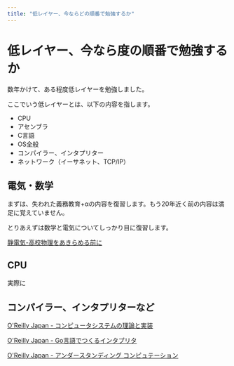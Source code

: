 ```yaml
---
title: "低レイヤー、今ならどの順番で勉強するか"
---
```


# 低レイヤー、今なら度の順番で勉強するか

数年かけて、ある程度低レイヤーを勉強しました。

ここでいう低レイヤーとは、以下の内容を指します。

- CPU
- アセンブラ
- C言語
- OS全般
- コンパイラー、インタプリター
- ネットワーク（イーサネット、TCP/IP）

## 電気・数学

まずは、失われた義務教育+αの内容を復習します。もう20年近く前の内容は満足に覚えていません。

とりあえずは数学と電気についてしっかり目に復習します。

[静電気-高校物理をあきらめる前に](https://www.yukimura-physics.com/entry/elemag-f01)

## CPU

実際に


## コンパイラー、インタプリターなど

[O'Reilly Japan - コンピュータシステムの理論と実装](https://www.oreilly.co.jp/books/9784873117126/)

[O'Reilly Japan - Go言語でつくるインタプリタ](https://www.oreilly.co.jp/books/9784873118222/)

[O'Reilly Japan - アンダースタンディング コンピュテーション](https://www.oreilly.co.jp/books/9784873116976/)